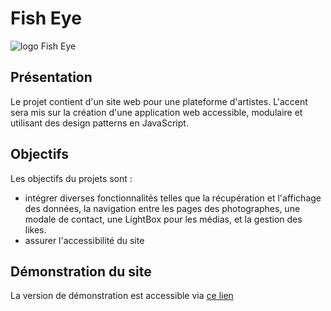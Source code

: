 # Fish Eye
![logo Fish Eye](https://github.com/K-Duong/FishEye_v1.git/assets/favicon.png?raw=true)

## Présentation 

Le projet contient d'un site web pour une plateforme d'artistes. L'accent sera mis sur la création d'une application web accessible, modulaire et utilisant des design patterns en JavaScript.

## Objectifs
Les objectifs du projets sont : 
-  intégrer diverses fonctionnalités telles que la récupération et l'affichage des données, la navigation entre les pages des photographes, une modale de contact, une LightBox pour les médias, et la gestion des likes.
- assurer l'accessibilité du site

## Démonstration du site
La version de démonstration est accessible via [ce lien](https://fisheye-k-duong.netlify.app/)

